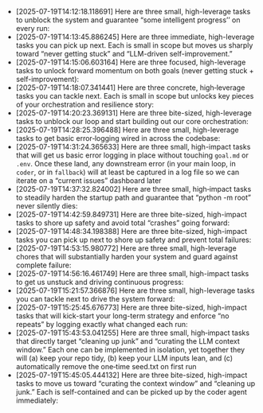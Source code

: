 - [2025-07-19T14:12:18.118691] Here are three small, high-leverage tasks to unblock the system and guarantee “some intelligent progress’’ on every run:
- [2025-07-19T14:13:45.886245] Here are three immediate, high-leverage tasks you can pick up next. Each is small in scope but moves us sharply toward “never getting stuck” and “LLM-driven self-improvement.”
- [2025-07-19T14:15:06.603164] Here are three focused, high-leverage tasks to unlock forward momentum on both goals (never getting stuck + self-improvement):
- [2025-07-19T14:18:07.341441] Here are three concrete, high‐leverage tasks you can tackle next. Each is small in scope but unlocks key pieces of your orchestration and resilience story:
- [2025-07-19T14:20:23.369131] Here are three bite-sized, high-leverage tasks to unblock our loop and start building out our core orchestration:
- [2025-07-19T14:28:25.396488] Here are three small, high-leverage tasks to get basic error‐logging wired in across the codebase:
- [2025-07-19T14:31:24.365633] Here are three small, high-impact tasks that will get us basic error logging in place without touching `goal.md` or `.env`.  Once these land, any downstream error (in your main loop, in `coder`, or in `fallback`) will at least be captured in a log file so we can iterate on a “current issues” dashboard later
- [2025-07-19T14:37:32.824002] Here are three small, high‐impact tasks to steadily harden the startup path and guarantee that “python -m root” never silently dies:
- [2025-07-19T14:42:59.849731] Here are three bite-sized, high-impact tasks to shore up safety and avoid total “crashes” going forward:
- [2025-07-19T14:48:34.198388] Here are three bite-sized, high-impact tasks you can pick up next to shore up safety and prevent total failures:
- [2025-07-19T14:53:15.980772] Here are three small, high-leverage chores that will substantially harden your system and guard against complete failure:
- [2025-07-19T14:56:16.461749] Here are three small, high-impact tasks to get us unstuck and driving continuous progress:
- [2025-07-19T15:21:57.366876] Here are three small, high-leverage tasks you can tackle next to drive the system forward:
- [2025-07-19T15:25:45.676773] Here are three bite-sized, high-impact tasks that will kick-start your long-term strategy and enforce “no repeats” by logging exactly what changed each run:
- [2025-07-19T15:43:53.041255] Here are three small, high‐impact tasks that directly target “cleaning up junk” and “curating the LLM context window.”  Each one can be implemented in isolation, yet together they will (a) keep your repo tidy, (b) keep your LLM inputs lean, and (c) automatically remove the one‐time seed.txt on first run
- [2025-07-19T15:45:05.444132] Here are three bite-sized, high-impact tasks to move us toward “curating the context window” and “cleaning up junk.” Each is self-contained and can be picked up by the coder agent immediately:

